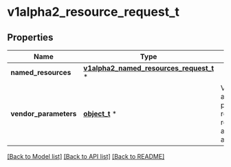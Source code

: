 # v1alpha2_resource_request_t

## Properties
Name | Type | Description | Notes
------------ | ------------- | ------------- | -------------
**named_resources** | [**v1alpha2_named_resources_request_t**](v1alpha2_named_resources_request.md) \* |  | [optional] 
**vendor_parameters** | [**object_t**](.md) \* | VendorParameters are arbitrary setup parameters for the requested resource. They are ignored while allocating a claim. | [optional] 

[[Back to Model list]](../README.md#documentation-for-models) [[Back to API list]](../README.md#documentation-for-api-endpoints) [[Back to README]](../README.md)


